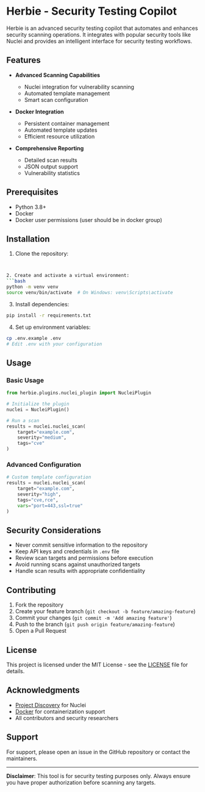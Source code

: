 # Herbie - Security Testing Copilot

Herbie is an advanced security testing copilot that automates and enhances security scanning operations. It integrates with popular security tools like Nuclei and provides an intelligent interface for security testing workflows.

## Features

- **Advanced Scanning Capabilities**
  - Nuclei integration for vulnerability scanning
  - Automated template management
  - Smart scan configuration

- **Docker Integration**
  - Persistent container management
  - Automated template updates
  - Efficient resource utilization

- **Comprehensive Reporting**
  - Detailed scan results
  - JSON output support
  - Vulnerability statistics

## Prerequisites

- Python 3.8+
- Docker
- Docker user permissions (user should be in docker group)

## Installation

1. Clone the repository:
```bash


2. Create and activate a virtual environment:
```bash
python -m venv venv
source venv/bin/activate  # On Windows: venv\Scripts\activate
```

3. Install dependencies:
```bash
pip install -r requirements.txt
```

4. Set up environment variables:
```bash
cp .env.example .env
# Edit .env with your configuration
```

## Usage

### Basic Usage

```python
from herbie.plugins.nuclei_plugin import NucleiPlugin

# Initialize the plugin
nuclei = NucleiPlugin()

# Run a scan
results = nuclei.nuclei_scan(
    target="example.com",
    severity="medium",
    tags="cve"
)
```

### Advanced Configuration

```python
# Custom template configuration
results = nuclei.nuclei_scan(
    target="example.com",
    severity="high",
    tags="cve,rce",
    vars="port=443,ssl=true"
)
```

## Security Considerations

- Never commit sensitive information to the repository
- Keep API keys and credentials in `.env` file
- Review scan targets and permissions before execution
- Avoid running scans against unauthorized targets
- Handle scan results with appropriate confidentiality

## Contributing

1. Fork the repository
2. Create your feature branch (`git checkout -b feature/amazing-feature`)
3. Commit your changes (`git commit -m 'Add amazing feature'`)
4. Push to the branch (`git push origin feature/amazing-feature`)
5. Open a Pull Request

## License

This project is licensed under the MIT License - see the [LICENSE](LICENSE) file for details.

## Acknowledgments

- [Project Discovery](https://projectdiscovery.io/) for Nuclei
- [Docker](https://www.docker.com/) for containerization support
- All contributors and security researchers

## Support

For support, please open an issue in the GitHub repository or contact the maintainers.

---

**Disclaimer**: This tool is for security testing purposes only. Always ensure you have proper authorization before scanning any targets.